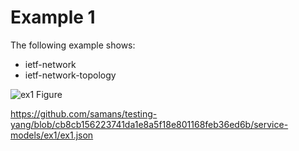 # Example 1
The following example shows:

- ietf-network
- ietf-network-topology

![ex1 Figure](https://github.com/samans/testing-yang/blob/main/service-models/ex1/ex1-diagram1.svg)

https://github.com/samans/testing-yang/blob/cb8cb156223741da1e8a5f18e801168feb36ed6b/service-models/ex1/ex1.json

